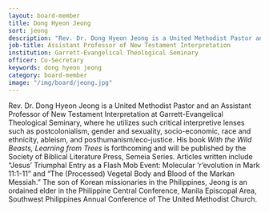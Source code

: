 ```yaml
---
layout: board-member
title: Dong Hyeon Jeong
sort: jeong
description: "Rev. Dr. Dong Hyeon Jeong is a United Methodist Pastor and an Assistant Professor of New Testament Interpretation at Garrett-Evangelical Theological Seminary."
job-title: Assistant Professor of New Testament Interpretation
institution: Garrett-Evangelical Theological Seminary
officer: Co-Secretary
keywords: dong hyeon jeong
category: board-member
image: "/img/board/jeong.jpg"
---
```


Rev. Dr. Dong Hyeon Jeong is a United Methodist Pastor and an Assistant Professor of New Testament Interpretation at Garrett-Evangelical Theological Seminary, where he utilizes such critical interpretive lenses such as postcolonialism, gender and sexuality, socio-economic, race and ethnicity, ableism, and posthumanism/eco-justice. His book _With the Wild Beasts, Learning from Trees_ is forthcoming and will be published by the Society of Biblical Literature Press, Semeia Series. Articles written include “Jesus’ Triumphal Entry as a Flash Mob Event: Molecular ‘r’evolution in Mark 11:1-11” and “The (Processed) Vegetal Body and Blood of the Markan Messiah.” The son of Korean missionaries in the Philippines, Jeong is an ordained elder in the Philippine Central Conference, Manila Episcopal Area, Southwest Philippines Annual Conference of The United Methodist Church.
